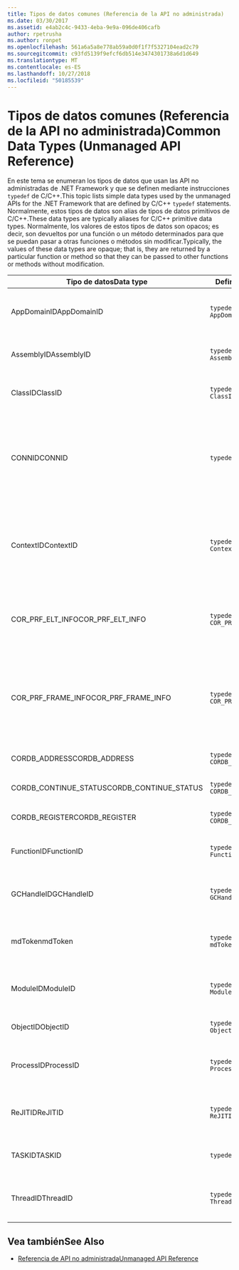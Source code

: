 ```yaml
---
title: Tipos de datos comunes (Referencia de la API no administrada)
ms.date: 03/30/2017
ms.assetid: e4ab2c4c-9433-4eba-9e9a-096de406cafb
author: rpetrusha
ms.author: ronpet
ms.openlocfilehash: 561a6a5a8e778ab59a0d0f1f7f5327104ead2c79
ms.sourcegitcommit: c93fd5139f9efcf6db514e3474301738a6d1d649
ms.translationtype: MT
ms.contentlocale: es-ES
ms.lasthandoff: 10/27/2018
ms.locfileid: "50185539"
---
```

# <a name="common-data-types-unmanaged-api-reference"></a><span data-ttu-id="c4789-102">Tipos de datos comunes (Referencia de la API no administrada)</span><span class="sxs-lookup"><span data-stu-id="c4789-102">Common Data Types (Unmanaged API Reference)</span></span>
<span data-ttu-id="c4789-103">En este tema se enumeran los tipos de datos que usan las API no administradas de .NET Framework y que se definen mediante instrucciones `typedef` de C/C++.</span><span class="sxs-lookup"><span data-stu-id="c4789-103">This topic lists simple data types used by the unmanaged APIs for the .NET Framework that are defined by C/C++ `typedef` statements.</span></span> <span data-ttu-id="c4789-104">Normalmente, estos tipos de datos son alias de tipos de datos primitivos de C/C++.</span><span class="sxs-lookup"><span data-stu-id="c4789-104">These data types are typically aliases for C/C++ primitive data types.</span></span> <span data-ttu-id="c4789-105">Normalmente, los valores de estos tipos de datos son opacos; es decir, son devueltos por una función o un método determinados para que se puedan pasar a otras funciones o métodos sin modificar.</span><span class="sxs-lookup"><span data-stu-id="c4789-105">Typically, the values of these data types are opaque; that is, they are returned by a particular function or method so that they can be passed to other functions or methods without modification.</span></span>  
  
|<span data-ttu-id="c4789-106">Tipo de datos</span><span class="sxs-lookup"><span data-stu-id="c4789-106">Data type</span></span>|<span data-ttu-id="c4789-107">Definición</span><span class="sxs-lookup"><span data-stu-id="c4789-107">Definition</span></span>|<span data-ttu-id="c4789-108">Definido en</span><span class="sxs-lookup"><span data-stu-id="c4789-108">Defined in</span></span>|<span data-ttu-id="c4789-109">Descripción</span><span class="sxs-lookup"><span data-stu-id="c4789-109">Description</span></span>|  
|---------------|----------------|----------------|-----------------|  
|<span data-ttu-id="c4789-110">AppDomainID</span><span class="sxs-lookup"><span data-stu-id="c4789-110">AppDomainID</span></span>|`typedef UINT_PTR AppDomainID;`|<span data-ttu-id="c4789-111">corprof.h</span><span class="sxs-lookup"><span data-stu-id="c4789-111">corprof.h</span></span>|<span data-ttu-id="c4789-112">Identificador de un dominio de aplicación.</span><span class="sxs-lookup"><span data-stu-id="c4789-112">The identifier of an application domain.</span></span>|  
|<span data-ttu-id="c4789-113">AssemblyID</span><span class="sxs-lookup"><span data-stu-id="c4789-113">AssemblyID</span></span>|`typedef UINT_PTR AssemblyID;`|<span data-ttu-id="c4789-114">corprof.h</span><span class="sxs-lookup"><span data-stu-id="c4789-114">corprof.h</span></span>|<span data-ttu-id="c4789-115">Identificador de un ensamblado.</span><span class="sxs-lookup"><span data-stu-id="c4789-115">The identifier of an assembly.</span></span>|  
|<span data-ttu-id="c4789-116">ClassID</span><span class="sxs-lookup"><span data-stu-id="c4789-116">ClassID</span></span>|`typedef UINT_PTR ClassID;`|<span data-ttu-id="c4789-117">corprof.h</span><span class="sxs-lookup"><span data-stu-id="c4789-117">corprof.h</span></span>|<span data-ttu-id="c4789-118">Identificador de una clase administrada.</span><span class="sxs-lookup"><span data-stu-id="c4789-118">The identifier of a managed class.</span></span>|  
|<span data-ttu-id="c4789-119">CONNID</span><span class="sxs-lookup"><span data-stu-id="c4789-119">CONNID</span></span>|`typedef DWORD CONNID;`|<span data-ttu-id="c4789-120">cordebug.h, mscoree.h</span><span class="sxs-lookup"><span data-stu-id="c4789-120">cordebug.h, mscoree.h</span></span>|<span data-ttu-id="c4789-121">Identificador de conexión de un subproceso que se conecta a una instancia de Microsoft SQL Server.</span><span class="sxs-lookup"><span data-stu-id="c4789-121">The connection identifier for a thread that is connected to an instance of Microsoft SQL Server.</span></span>|  
|<span data-ttu-id="c4789-122">ContextID</span><span class="sxs-lookup"><span data-stu-id="c4789-122">ContextID</span></span>|`typedef UINT_PTR ContextID;`|<span data-ttu-id="c4789-123">corprof.h</span><span class="sxs-lookup"><span data-stu-id="c4789-123">corprof.h</span></span>|<span data-ttu-id="c4789-124">Identificador del contexto asociado a un subproceso administrado determinado.</span><span class="sxs-lookup"><span data-stu-id="c4789-124">The identifier of the context associated with a particular managed thread.</span></span>|  
|<span data-ttu-id="c4789-125">COR_PRF_ELT_INFO</span><span class="sxs-lookup"><span data-stu-id="c4789-125">COR_PRF_ELT_INFO</span></span>|`typedef UINT_PTR COR_PRF_ELT_INFO;`|<span data-ttu-id="c4789-126">corprof.h</span><span class="sxs-lookup"><span data-stu-id="c4789-126">corprof.h</span></span>|<span data-ttu-id="c4789-127">Controlador opaco que representa información sobre un marco de pila determinado.</span><span class="sxs-lookup"><span data-stu-id="c4789-127">An opaque handle that represents information about a particular stack frame.</span></span>|  
|<span data-ttu-id="c4789-128">COR_PRF_FRAME_INFO</span><span class="sxs-lookup"><span data-stu-id="c4789-128">COR_PRF_FRAME_INFO</span></span>|`typedef UINT_PTR COR_PRF_FRAME_INFO;`|<span data-ttu-id="c4789-129">corprof.h</span><span class="sxs-lookup"><span data-stu-id="c4789-129">corprof.h</span></span>|<span data-ttu-id="c4789-130">Controlador opaco que apunta a un marco de pila.</span><span class="sxs-lookup"><span data-stu-id="c4789-130">An opaque handle that points to a stack frame.</span></span> <span data-ttu-id="c4789-131">Es válido solo durante la devolución de llamada a la que se pasa.</span><span class="sxs-lookup"><span data-stu-id="c4789-131">It is valid only during the callback to which it is passed.</span></span>|  
|<span data-ttu-id="c4789-132">CORDB_ADDRESS</span><span class="sxs-lookup"><span data-stu-id="c4789-132">CORDB_ADDRESS</span></span>|`typedef ULONG64 CORDB_ADDRESS;`|<span data-ttu-id="c4789-133">cordebug.h</span><span class="sxs-lookup"><span data-stu-id="c4789-133">cordebug.h</span></span>|<span data-ttu-id="c4789-134">Dirección en memoria.</span><span class="sxs-lookup"><span data-stu-id="c4789-134">An address in memory.</span></span>|  
|<span data-ttu-id="c4789-135">CORDB_CONTINUE_STATUS</span><span class="sxs-lookup"><span data-stu-id="c4789-135">CORDB_CONTINUE_STATUS</span></span>|`typedef DWORD CORDB_CONTINUE_STATUS;`|<span data-ttu-id="c4789-136">cordebug.h</span><span class="sxs-lookup"><span data-stu-id="c4789-136">cordebug.h</span></span>|<span data-ttu-id="c4789-137">Estado de la continuación.</span><span class="sxs-lookup"><span data-stu-id="c4789-137">The continuation status.</span></span>|  
|<span data-ttu-id="c4789-138">CORDB_REGISTER</span><span class="sxs-lookup"><span data-stu-id="c4789-138">CORDB_REGISTER</span></span>|`typedef ULONG64 CORDB_REGISTER;`|<span data-ttu-id="c4789-139">cordebug.h</span><span class="sxs-lookup"><span data-stu-id="c4789-139">cordebug.h</span></span>|<span data-ttu-id="c4789-140">Valor de un registro de CPU.</span><span class="sxs-lookup"><span data-stu-id="c4789-140">The value of a CPU register.</span></span>|  
|<span data-ttu-id="c4789-141">FunctionID</span><span class="sxs-lookup"><span data-stu-id="c4789-141">FunctionID</span></span>|`typedef UINT_PTR FunctionID;`|<span data-ttu-id="c4789-142">corprof.h</span><span class="sxs-lookup"><span data-stu-id="c4789-142">corprof.h</span></span>|<span data-ttu-id="c4789-143">Identificador de una función o un método.</span><span class="sxs-lookup"><span data-stu-id="c4789-143">The identifier of a function or method.</span></span>|  
|<span data-ttu-id="c4789-144">GCHandleID</span><span class="sxs-lookup"><span data-stu-id="c4789-144">GCHandleID</span></span>|`typedef UINT_PTR GCHandleID;`|<span data-ttu-id="c4789-145">corprof.h</span><span class="sxs-lookup"><span data-stu-id="c4789-145">corprof.h</span></span>|<span data-ttu-id="c4789-146">Controlador de recolección de elementos no utilizados.</span><span class="sxs-lookup"><span data-stu-id="c4789-146">A garbage collection handle.</span></span>|  
|<span data-ttu-id="c4789-147">mdToken</span><span class="sxs-lookup"><span data-stu-id="c4789-147">mdToken</span></span>|`typedef UINT32 mdToken;`|<span data-ttu-id="c4789-148">corprof.h</span><span class="sxs-lookup"><span data-stu-id="c4789-148">corprof.h</span></span>|<span data-ttu-id="c4789-149">Token de metadatos (una fila en una tabla de metadatos).</span><span class="sxs-lookup"><span data-stu-id="c4789-149">A   metadata token (a row in a metadata table).</span></span>|  
|<span data-ttu-id="c4789-150">ModuleID</span><span class="sxs-lookup"><span data-stu-id="c4789-150">ModuleID</span></span>|`typedef UINT_PTR ModuleID;`|<span data-ttu-id="c4789-151">corprof.h</span><span class="sxs-lookup"><span data-stu-id="c4789-151">corprof.h</span></span>|<span data-ttu-id="c4789-152">Identificador de un módulo de ensamblado.</span><span class="sxs-lookup"><span data-stu-id="c4789-152">The identifier of an assembly module.</span></span>|  
|<span data-ttu-id="c4789-153">ObjectID</span><span class="sxs-lookup"><span data-stu-id="c4789-153">ObjectID</span></span>|`typedef UINT_PTR ObjectID;`|<span data-ttu-id="c4789-154">corprof.h</span><span class="sxs-lookup"><span data-stu-id="c4789-154">corprof.h</span></span>|<span data-ttu-id="c4789-155">Identificador de un objeto.</span><span class="sxs-lookup"><span data-stu-id="c4789-155">The identifier of an object.</span></span>|  
|<span data-ttu-id="c4789-156">ProcessID</span><span class="sxs-lookup"><span data-stu-id="c4789-156">ProcessID</span></span>|`typedef UINT_PTR ProcessID;`|<span data-ttu-id="c4789-157">corprof.h</span><span class="sxs-lookup"><span data-stu-id="c4789-157">corprof.h</span></span>|<span data-ttu-id="c4789-158">Identificador de un proceso administrado.</span><span class="sxs-lookup"><span data-stu-id="c4789-158">The identifier of a managed process.</span></span>|  
|<span data-ttu-id="c4789-159">ReJITID</span><span class="sxs-lookup"><span data-stu-id="c4789-159">ReJITID</span></span>|`typedef UINT_PTR ReJITID;`|<span data-ttu-id="c4789-160">corprof.h</span><span class="sxs-lookup"><span data-stu-id="c4789-160">corprof.h</span></span>|<span data-ttu-id="c4789-161">Identificador de una función con compilación JIT .</span><span class="sxs-lookup"><span data-stu-id="c4789-161">The identifier of a jitted function.</span></span>|  
|<span data-ttu-id="c4789-162">TASKID</span><span class="sxs-lookup"><span data-stu-id="c4789-162">TASKID</span></span>|`typedef UINT64 TASKID;`|<span data-ttu-id="c4789-163">cordebug.h, mscoree.h</span><span class="sxs-lookup"><span data-stu-id="c4789-163">cordebug.h, mscoree.h</span></span>|<span data-ttu-id="c4789-164">El identificador de un [ICLRTask](../../../docs/framework/unmanaged-api/hosting/iclrtask-interface.md) instancia.</span><span class="sxs-lookup"><span data-stu-id="c4789-164">The identifier of an [ICLRTask](../../../docs/framework/unmanaged-api/hosting/iclrtask-interface.md) instance.</span></span>|  
|<span data-ttu-id="c4789-165">ThreadID</span><span class="sxs-lookup"><span data-stu-id="c4789-165">ThreadID</span></span>|`typedef UINT_PTR ThreadID;`|<span data-ttu-id="c4789-166">corprof.h</span><span class="sxs-lookup"><span data-stu-id="c4789-166">corprof.h</span></span>|<span data-ttu-id="c4789-167">Identificador de un subproceso administrado.</span><span class="sxs-lookup"><span data-stu-id="c4789-167">The identifier of a managed thread.</span></span>|  
  
## <a name="see-also"></a><span data-ttu-id="c4789-168">Vea también</span><span class="sxs-lookup"><span data-stu-id="c4789-168">See Also</span></span>  
- [<span data-ttu-id="c4789-169">Referencia de API no administrada</span><span class="sxs-lookup"><span data-stu-id="c4789-169">Unmanaged API Reference</span></span>](../../../docs/framework/unmanaged-api/index.md)
